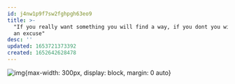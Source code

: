 ```yaml
---
id: j4nw1p9f7sw2fghpgh63eo9
title: >-
  "If you really want something you will find a way, if you dont you will find
  an excuse"
desc: ''
updated: 1653721373392
created: 1652642628478
---
```


![img](/assets/images/Screen_Shot_2022-05-28_at_12.02.29_AM.png){max-width: 300px, display: block, margin: 0 auto}